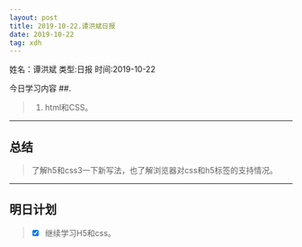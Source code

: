 ```yaml
---
layout: post
title: 2019-10-22.谭洪斌日报
date: 2019-10-22
tag: xdh
---
```


姓名：谭洪斌
类型:日报
时间:2019-10-22

今日学习内容 ##.  

>1. html和CSS。
>

* * *
## 总结 ##
> 了解h5和css3一下新写法，也了解浏览器对css和h5标签的支持情况。
* * *
## 明日计划 ##
> - [x] 继续学习H5和css。

